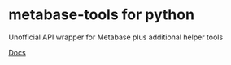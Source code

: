 # metabase-tools for python

Unofficial API wrapper for Metabase plus additional helper tools

[Docs](https://j01101111sh.github.io/metabase-tools/)